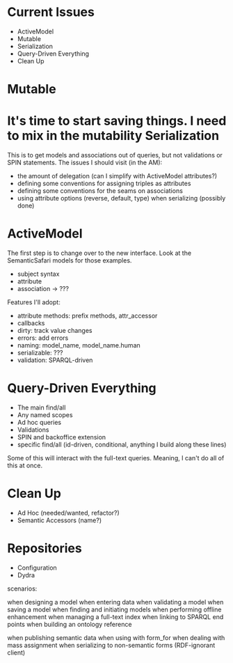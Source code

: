 Current Issues
==============

* ActiveModel
* Mutable
* Serialization
* Query-Driven Everything
* Clean Up

Mutable
=======

It's time to start saving things.  I need to mix in the mutability 
Serialization
=============

This is to get models and associations out of queries, but not validations or SPIN statements.  The issues I should visit (in the AM):

* the amount of delegation (can I simplify with ActiveModel attributes?)
* defining some conventions for assigning triples as attributes
* defining some conventions for the seams on associations
* using attribute options (reverse, default, type) when serializing (possibly done)

ActiveModel
===========

The first step is to change over to the new interface.  Look at the SemanticSafari models for those examples.  

* subject syntax
* attribute
* association -> ???

Features I'll adopt:

* attribute methods: prefix methods, attr_accessor
* callbacks
* dirty: track value changes
* errors: add errors
* naming: model_name, model_name.human
* serializable: ???
* validation: SPARQL-driven


Query-Driven Everything
=======================

* The main find/all
* Any named scopes
* Ad hoc queries
* Validations
* SPIN and backoffice extension
* specific find/all (id-driven, conditional, anything I build along these lines)

Some of this will interact with the full-text queries.  Meaning, I can't do all of this at once.  

Clean Up
========

* Ad Hoc (needed/wanted, refactor?)
* Semantic Accessors (name?)

Repositories
============

* Configuration
* Dydra


scenarios:
  
  when designing a model
  when entering data
  when validating a model
  when saving a model
  when finding and initiating models
  when performing offline enhancement
  when managing a full-text index
  when linking to SPARQL end points
  when building an ontology reference
  
  when publishing semantic data
  when using with form_for
  when dealing with mass assignment
  when serializing to non-semantic forms (RDF-ignorant client)
  
